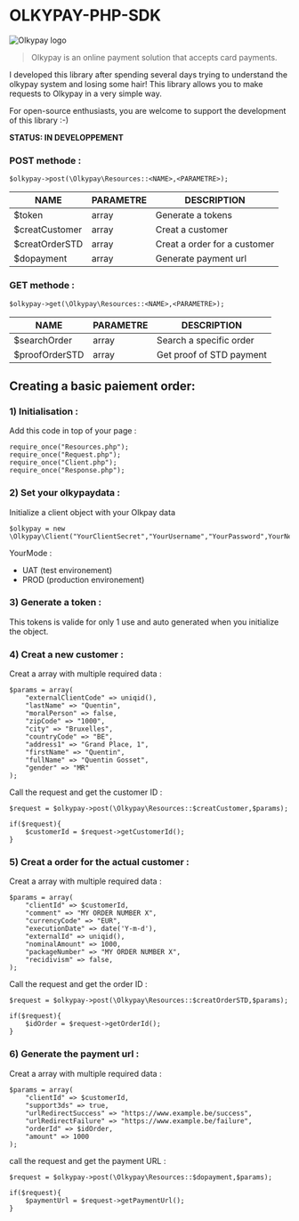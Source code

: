 # OLKYPAY-PHP-SDK
![Olkypay logo](https://www.olkypay.com/img/favicon/logo.png)

> Olkypay is an online payment solution that accepts card payments.

I developed this library after spending several days trying to understand the olkypay system and losing some hair! This library allows you to make requests to Olkypay in a very simple way.

For open-source enthusiasts, you are welcome to support the development of this library :-) 

**STATUS: IN DEVELOPPEMENT**

### POST methode :

    $olkypay->post(\Olkypay\Resources::<NAME>,<PARAMETRE>);

| NAME           | PARAMETRE | DESCRIPTION                  |
|----------------|-----------|------------------------------|
| $token         | array     | Generate a tokens            |
| $creatCustomer | array     | Creat a customer             |
| $creatOrderSTD | array     | Creat a order for a customer |
| $dopayment     | array     | Generate payment url         |

### GET methode :

    $olkypay->get(\Olkypay\Resources::<NAME>,<PARAMETRE>);

| NAME           | PARAMETRE | DESCRIPTION                  |
|----------------|-----------|------------------------------|
| $searchOrder	| array     | Search a specific order            |
| $proofOrderSTD| array     | Get proof of STD payment           |


## Creating a basic paiement order:
### 1) Initialisation :
Add this code in top of your page :

    require_once("Resources.php");  
    require_once("Request.php");  
    require_once("Client.php");  
    require_once("Response.php");

### 2) Set your olkypaydata :
Initialize a client object with your Olkpay data 

    $olkypay = new \Olkypay\Client("YourClientSecret","YourUsername","YourPassword",YourNetworkId,YourSupplierId,"YourMode");
    
   YourMode : 
 - UAT (test environement)
 - PROD (production environement)
   

### 3) Generate a token :
This tokens is valide for only 1 use and auto generated when you initialize the object.

### 4) Creat a new customer :
Creat a array with multiple required data :


    $params = array(  
        "externalClientCode" => uniqid(),  
        "lastName" => "Quentin",  
        "moralPerson" => false,  
        "zipCode" => "1000",  
        "city" => "Bruxelles",  
        "countryCode" => "BE",  
        "address1" => "Grand Place, 1",  
        "firstName" => "Quentin",  
        "fullName" => "Quentin Gosset",  
        "gender" => "MR"  
    ); 

Call the request and get the customer ID :

    $request = $olkypay->post(\Olkypay\Resources::$creatCustomer,$params); 
     
    if($request){  
	    $customerId = $request->getCustomerId();
    }
 
 
### 5) Creat a order for the actual customer :
Creat a array with multiple required data :

    $params = array(  
        "clientId" => $customerId,  
        "comment" => "MY ORDER NUMBER X",  
        "currencyCode" => "EUR",  
        "executionDate" => date('Y-m-d'),  
        "externalId" => uniqid(),  
        "nominalAmount" => 1000,  
        "packageNumber" => "MY ORDER NUMBER X",  
        "recidivism" => false,  
    );

 Call the request and get the order ID :

    $request = $olkypay->post(\Olkypay\Resources::$creatOrderSTD,$params);  
      
    if($request){  
        $idOrder = $request->getOrderId();  
    }
### 6) Generate the payment url :
Creat a array with multiple required data :

    $params = array(  
        "clientId" => $customerId,  
        "support3ds" => true,  
        "urlRedirectSuccess" => "https://www.example.be/success",  
        "urlRedirectFailure" => "https://www.example.be/failure",  
        "orderId" => $idOrder,  
        "amount" => 1000  
    );

call the request and get the payment URL :

    $request = $olkypay->post(\Olkypay\Resources::$dopayment,$params);  
      
    if($request){  
        $paymentUrl = $request->getPaymentUrl();  
    }

